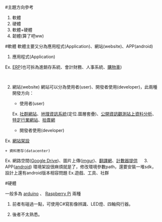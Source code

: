 #主題方向參考
1. 軟體
2. 硬體
3. 軟體+硬體
4. 韌體(算了吧ww)

#軟體
軟體主要又分為應用程式(Application)、網站(website)、APP(android)

1. 應用程式(Application)

  Ex. [ERP](http://www.weberp.org/)(也可拆為進銷存系統、會計財務、人事系統、[購物車](http://www.opencart.idv.tw/))
  　
    
    　
2. 網站(website)
  網站可以分為使用者(user)、開發者使用(developer)，此兩種開發方向：

    + 使用者(user)
    
    Ex. [社群網站](https://www.facebook.com/)、[地理資訊系統](http://map.tgos.nat.gov.tw/TGOSCLOUD/Web/Map/TGOSViewer_Map.aspx)(定位.圖層套疊)、[公開資訊觀測站上資料分析](http://mops.twse.com.tw/mops/web/index)、[特定行業網站](http://www.worldgymtaiwan.com/zh-tw/)、[拍賣網](http://world.taobao.com/)

    + 開發者使用(developer)
    
  Ex. [網站架設](http://www.wopop.com/)

    + 資料寄存(datacenter)
    
  Ex. 網路空間([Google Drive](https://www.google.com/intl/zh-TW/drive/))、圖片上傳([imgur](http://imgur.com/))、[翻譯網](http://www.worldlingo.com/)、[計數器提供](http://www.free-counter.jp/taiwan.shtml)
  　
3. APP([android](http://readandplay.pixnet.net/blog/post/140001110-%E7%AC%AC%E4%B8%80%E6%94%AFandroid-app%E7%A8%8B%E5%BC%8F%E6%95%99%E5%AD%B8))
  環境架設很麻煩就是了，修改環境參數path，還要安裝一堆sdk，設計上還有android版本相容問題
  Ex.遊戲、工具、社群
  
#硬體

一般多為 [arduino](http://elesson.tc.edu.tw/md221/pluginfile.php/4151/mod_resource/content/1/arduino.pdf) 、 [Raspberry Pi](http://twcn.rs-online.com/web/generalDisplay.html?id=raspberrypi) 兩種

1. 前者有碰過一點，可使用C#寫影像辨識、LED燈、四軸飛行器。

2. 後者不太熟悉。
